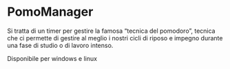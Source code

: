 # PomoManager

Si tratta di un timer per gestire la famosa “tecnica del pomodoro”, tecnica che ci permette di gestire al meglio i nostri cicli di riposo e impegno durante una fase di studio o di lavoro intenso.

Disponibile per windows e linux
